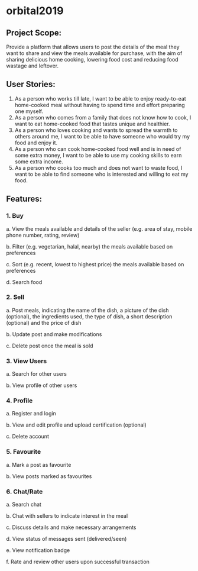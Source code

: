 # orbital2019

## Project Scope:

Provide a platform that allows users to post the details of the meal they want to share and view the meals available for purchase, with the aim of sharing delicious home cooking, lowering food cost and reducing food wastage and leftover. 

## User Stories:

1. As a person who works till late, I want to be able to enjoy ready-to-eat home-cooked meal without having to spend time and effort preparing one myself.
2. As a person who comes from a family that does not know how to cook, I want to eat home-cooked food that tastes unique and healthier.
3. As a person who loves cooking and wants to spread the warmth to others around me, I want to be able to have someone who would try my food and enjoy it.
4. As a person who can cook home-cooked food well and is in need of some extra money, I want to be able to use my cooking skills to earn some extra income.
5. As a person who cooks too much and does not want to waste food, I want to be able to find someone who is interested and willing to eat my food.

## Features:

### 1. Buy

a. View the meals available and details of the seller (e.g. area of stay, mobile phone number, rating, review)
  
b. Filter (e.g. vegetarian, halal, nearby) the meals available based on preferences
  
c. Sort (e.g. recent, lowest to highest price) the meals available based on preferences
  
d. Search food

### 2. Sell

a. Post meals, indicating the name of the dish, a picture of the dish (optional), the ingredients used, the type of dish, a short description (optional) and the price of dish

b. Update post and make modifications

c. Delete post once the meal is sold

### 3. View Users

a. Search for other users

b. View profile of other users

### 4. Profile

a. Register and login

b. View and edit profile and upload certification (optional)

c. Delete account

### 5. Favourite

a. Mark a post as favourite

b. View posts marked as favourites

### 6. Chat/Rate

a. Search chat

b. Chat with sellers to indicate interest in the meal

c. Discuss details and make necessary arrangements

d. View status of messages sent (delivered/seen)

e. View notification badge

f. Rate and review other users upon successful transaction
